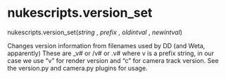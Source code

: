 # nukescripts.version_set
nukescripts.version_set(_string_ , _prefix_ , _oldintval_ , _newintval_)

Changes version information from filenames used by DD (and Weta, apparently) These are _v# or /v# or .v# where v is a prefix string, in our case we use “v” for render version and “c” for camera track version. See the version.py and camera.py plugins for usage.